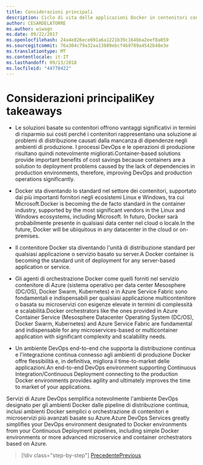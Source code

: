 ```yaml
---
title: Considerazioni principali
description: Ciclo di vita delle applicazioni Docker in contenitori con piattaforma e strumenti Microsoft (e-book)_v1.1
author: CESARDELATORRE
ms.author: wiwagn
ms.date: 09/22/2017
ms.openlocfilehash: 24a4e826ece691a6a1221b39c164bba2eef8a059
ms.sourcegitcommit: 76a304c79a32aa13889ebcf4b9789a4542b48e3e
ms.translationtype: MT
ms.contentlocale: it-IT
ms.lasthandoff: 09/13/2018
ms.locfileid: "44778422"
---
```

# <a name="key-takeaways"></a><span data-ttu-id="c114d-103">Considerazioni principali</span><span class="sxs-lookup"><span data-stu-id="c114d-103">Key takeaways</span></span>

-   <span data-ttu-id="c114d-104">Le soluzioni basate su contenitori offrono vantaggi significativi in termini di risparmio sui costi perché i contenitori rappresentano una soluzione ai problemi di distribuzione causati dalla mancanza di dipendenze negli ambienti di produzione. I processi DevOps e le operazioni di produzione risultano quindi notevolmente migliorati.</span><span class="sxs-lookup"><span data-stu-id="c114d-104">Container-based solutions provide important benefits of cost savings because containers are a solution to deployment problems caused by the lack of dependencies in production environments, therefore, improving DevOps and production operations significantly.</span></span>

-   <span data-ttu-id="c114d-105">Docker sta diventando lo standard nel settore dei contenitori, supportato dai più importanti fornitori negli ecosistemi Linux e Windows, tra cui Microsoft.</span><span class="sxs-lookup"><span data-stu-id="c114d-105">Docker is becoming the de facto standard in the container industry, supported by the most significant vendors in the Linux and Windows ecosystems, including Microsoft.</span></span> <span data-ttu-id="c114d-106">In futuro, Docker sarà probabilmente presente in qualsiasi data center nel cloud o locale.</span><span class="sxs-lookup"><span data-stu-id="c114d-106">In the future, Docker will be ubiquitous in any datacenter in the cloud or on-premises.</span></span>

-   <span data-ttu-id="c114d-107">Il contenitore Docker sta diventando l'unità di distribuzione standard per qualsiasi applicazione o servizio basato su server.</span><span class="sxs-lookup"><span data-stu-id="c114d-107">A Docker container is becoming the standard unit of deployment for any server-based application or service.</span></span>

-   <span data-ttu-id="c114d-108">Gli agenti di orchestrazione Docker come quelli forniti nel servizio contenitore di Azure (sistema operativo per data center Mesosphere (DC/OS), Docker Swarm, Kubernetes) e in Azure Service Fabric sono fondamentali e indispensabili per qualsiasi applicazione multicontenitore o basata su microservizi con esigenze elevate in termini di complessità e scalabilità.</span><span class="sxs-lookup"><span data-stu-id="c114d-108">Docker orchestrators like the ones provided in Azure Container Service (Mesosphere Datacenter Operating System (DC/OS), Docker Swarm, Kubernetes) and Azure Service Fabric are fundamental and indispensable for any microservices-based or multicontainer application with significant complexity and scalability needs.</span></span>

-   <span data-ttu-id="c114d-109">Un ambiente DevOps end-to-end che supporta la distribuzione continua e l'integrazione continua connesso agli ambienti di produzione Docker offre flessibilità e, in definitiva, migliora il time-to-market delle applicazioni.</span><span class="sxs-lookup"><span data-stu-id="c114d-109">An end-to-end DevOps environment supporting Continuous Integration/Continuous Deployment connecting to the production Docker environments provides agility and ultimately improves the time to market of your applications.</span></span>

<span data-ttu-id="c114d-110">Servizi di Azure DevOps semplifica notevolmente l'ambiente DevOps designato per gli ambienti Docker dalle pipeline di distribuzione continua, inclusi ambienti Docker semplici o orchestrazione di contenitori e microservizi più avanzati basate su Azure.</span><span class="sxs-lookup"><span data-stu-id="c114d-110">Azure DevOps Services greatly simplifies your DevOps environment designated to Docker environments from your Continuous Deployment pipelines, including simple Docker environments or more advanced microservice and container orchestrators based on Azure.</span></span>

>[!div class="step-by-step"]
[<span data-ttu-id="c114d-111">Precedente</span><span class="sxs-lookup"><span data-stu-id="c114d-111">Previous</span></span>](../run-manage-monitor-docker-environments/monitor-containerized-application-services.md)
